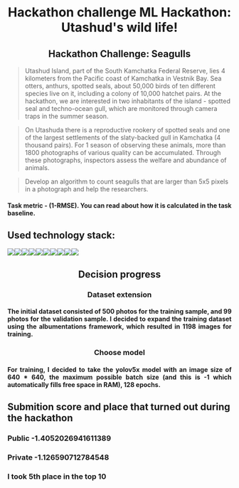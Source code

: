 <h1 align="center">Hackathon challenge ML Hackathon: Utashud's wild life!</h1>

<h2 align="center">Hackathon Challenge: Seagulls</h2>

> Utashud Island, part of the South Kamchatka Federal Reserve, lies 4 kilometers from the Pacific coast of Kamchatka in Vestnik Bay. Sea otters, anthurs, spotted seals, about 50,000 birds of ten different species live on it, including a colony of 10,000 hatchet pairs. At the hackathon, we are interested in two inhabitants of the island - spotted seal and techno-ocean gull, which are monitored through camera traps in the summer season.

> On Utashuda there is a reproductive rookery of spotted seals and one of the largest settlements of the slaty-backed gull in Kamchatka (4 thousand pairs). For 1 season of observing these animals, more than 1800 photographs of various quality can be accumulated. Through these photographs, inspectors assess the welfare and abundance of animals.

> Develop an algorithm to count seagulls that are larger than 5x5 pixels in a photograph and help the researchers.

<h4 align="justify">Task metric - (1-RMSE). You can read about how it is calculated in the task baseline.</h4>

## Used technology stack:

<img src="https://img.shields.io/badge/PYTHON-black?style=for-the-badge&logo=python&logoColor=gold"/><img src="https://img.shields.io/badge/SKLEARN-black?style=for-the-badge&logo=scikit-learn&logoColor=blue"/><img src="https://img.shields.io/badge/JUPYTER-black?style=for-the-badge&logo=jupyter&logoColor=orange"/><img src="https://img.shields.io/badge/GIT-black?style=for-the-badge&logo=git&logoColor=orange"/><img src="https://img.shields.io/badge/NUMPY-black?style=for-the-badge&logo=NumPy&logoColor=013243"/><img src="https://img.shields.io/badge/PANDAS-black?style=for-the-badge&logo=Pandas&logoColor=pink"/><img src="https://img.shields.io/badge/VSC-black?style=for-the-badge&logo=Visual Studio Code&logoColor=007ACC"/><img src="https://img.shields.io/badge/GITHUB-black?style=for-the-badge&logo=GitHub&logoColor=white"/><img src="https://img.shields.io/badge/YOLOv5-black?style=for-the-badge&logo=YOLO&logoColor=blue"/><img src="https://img.shields.io/badge/OPENCV-black?style=for-the-badge&logo=OpenCV&logoColor=green"/>


<h2 align="center">Decision progress</h2>

<h3 align="center">Dataset extension</h3>

<h4 align="justify">The initial dataset consisted of 500 photos for the training sample, and 99 photos for the validation sample. I decided to expand the training dataset using the albumentations framework, which resulted in 1198 images for training.</h4>

<h3 align="center">Choose model</h3>

<h4 align="justify">For training, I decided to take the yolov5x model with an image size of 640 * 640, the maximum possible batch size (and this is -1 which automatically fills free space in RAM), 128 epochs.</h4>

## **Submition score and place that turned out during the hackathon**
### **Public  -1.4052026941611389**
### **Private  -1.126590712784548**
### **I took 5th place in the top 10**
